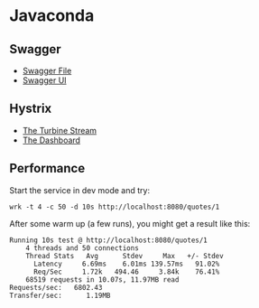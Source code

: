 # Javaconda

## Swagger

 - [Swagger File](http://localhost:8080/v2/api-docs)
 - [Swagger UI](http://localhost:8080/swagger-ui.html)

## Hystrix

 - [The Turbine Stream](http://localhost:8080/actuator/hystrix.stream)
 - [The Dashboard](http://localhost:8080/hystrix/monitor?stream=http%3A%2F%2Flocalhost%3A8080%2Factuator%2Fhystrix.stream&title=Javaconda)

 ## Performance

Start the service in dev mode and try:

    wrk -t 4 -c 50 -d 10s http://localhost:8080/quotes/1

After some warm up (a few runs), you might get a result like this:

    Running 10s test @ http://localhost:8080/quotes/1
        4 threads and 50 connections
        Thread Stats   Avg      Stdev     Max   +/- Stdev
          Latency     6.69ms    6.01ms 139.57ms   91.02%
          Req/Sec     1.72k   494.46     3.84k    76.41%
        68519 requests in 10.07s, 11.97MB read
    Requests/sec:   6802.43
    Transfer/sec:      1.19MB
